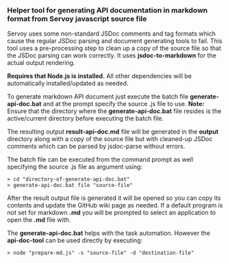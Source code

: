 ### Helper tool for generating API documentation in markdown format from Servoy javascript source file

Servoy uses some non-standard JSDoc comments and tag formats which cause the regular JSDoc parsing and document generating tools to fail. This tool uses a pre-processing step to clean up a copy of the source file so that the JSDoc parsing can work correctly. It uses **jsdoc-to-markdown** for the actual output rendering.

**Requires that Node.js is installed.** All other dependencies will be automatically installed/updated as needed.

To generate markdown API document just execute the batch file **generate-api-doc.bat** and at the prompt specify the source .js file to use.
**Note:** Ensure that the directory where the **generate-api-doc.bat** file resides is the active/current directory before executing the batch file.

The resulting output **result-api-doc.md** file will be generated in the **output** directory along with a copy of the source file but with cleaned-up JSDoc comments which can be parsed by jsdoc-parse without errors.

The batch file can be executed from the command prompt as well specifying the source .js file as argument using:

```batch
> cd "directory-of-generate-api-doc.bat"
> generate-api-doc.bat file "source-file"
```

After the result output file is generated it will be opened so you can copy its contents and update the GitHub wiki page as needed. If a default program is not set for markdown **.md** you will be prompted to select an application to open the **.md** file with.

The **generate-api-doc.bat** helps with the task automation. However the **api-doc-tool** can be used directly by executing:

```batch
> node "prepare-md.js" -s "source-file" -d "destination-file"
```
